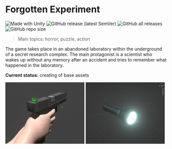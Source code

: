 # Forgotten Experiment
<div>
  <img alt="Made with Unity" src="https://img.shields.io/badge/Made%20with-Unity-57b9d3.svg?style=flat&logo=unity">
  <img alt="GitHub release (latest SemVer)" src="https://img.shields.io/github/v/release/0xMartin/ForgottenExperiment">
  <img alt="GitHub all releases" src="https://img.shields.io/github/downloads/0xMartin/ForgottenExperiment/total">
  <img alt="GitHub repo size" src="https://img.shields.io/github/repo-size/0xMartin/ForgottenExperiment">
</div>
  
> Main topics: horror, puzzle, action

The game takes place in an abandoned laboratory within the underground of a secret research complex. The main protagonist is a scientist who wakes up without any memory after an accident and tries to remember what happened in the laboratory.


__Current status:__ creating of base assets

<div>
  <img src="./Doc/img1.png" width="49%">
  <img src="./Doc/img2.png" width="49%">
</div>
